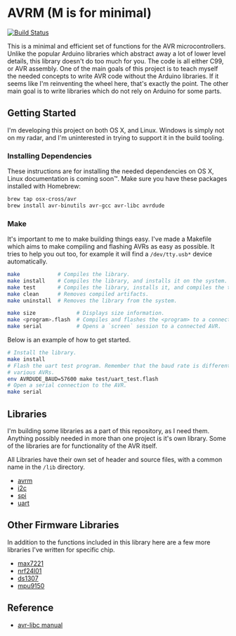 # AVRM (M is for minimal)

[![Build Status](https://travis-ci.org/nixpulvis/avrm.svg?branch=master)](https://travis-ci.org/nixpulvis/avrm)

This is a minimal and efficient set of functions for the AVR microcontrollers. Unlike the popular Arduino libraries which abstract away a lot of lower level details, this library doesn't do too much for you. The code is all either C99, or AVR assembly. One of the main goals of this project is to teach myself the needed concepts to write AVR code without the Arduino libraries. If it seems like I'm reinventing the wheel here, that's exactly the point. The other main goal is to write libraries which do not rely on Arduino for some parts.

## Getting Started

I'm developing this project on both OS X, and Linux. Windows is simply not on my radar, and I'm uninterested in trying to support it in the build tooling.

### Installing Dependencies

These instructions are for installing the needed dependencies on OS X, Linux documentation is coming soon™. Make sure you have these packages installed with Homebrew:

```sh
brew tap osx-cross/avr
brew install avr-binutils avr-gcc avr-libc avrdude
```

### Make

It's important to me to make building things easy. I've made a Makefile which aims to make compiling and flashing AVRs as easy as possible. It tries to help you out too, for example it will find a `/dev/tty.usb*` device automatically.

```sh
make            # Compiles the library.
make install    # Compiles the library, and installs it on the system.
make test       # Compiles the library, installs it, and compiles the tests.
make clean      # Removes compiled artifacts.
make uninstall  # Removes the library from the system.

make size             # Displays size information.
make <program>.flash  # Compiles and flashes the <program> to a connected AVR.
make serial           # Opens a `screen` session to a connected AVR.
```

Below is an example of how to get started.

```sh
# Install the library.
make install
# Flash the uart test program. Remember that the baud rate is different for
# various AVRs.
env AVRDUDE_BAUD=57600 make test/uart_test.flash
# Open a serial connection to the AVR.
make serial
```

## Libraries

I'm building some libraries as a part of this repository, as I need them. Anything possibly needed in more than one project is it's own library. Some of the libraries are for functionality of the AVR itself.

All Libraries have their own set of header and source files, with a common name in the `/lib` directory.

- [avrm](https://github.com/nixpulvis/avr/blob/master/lib/avrm.h)
- [i2c](https://github.com/nixpulvis/avr/blob/master/lib/avrm/i2c.h)
- [spi](https://github.com/nixpulvis/avr/blob/master/lib/avrm/spi.h)
- [uart](https://github.com/nixpulvis/avr/blob/master/lib/avrm/i2c.h)

## Other Firmware Libraries

In addition to the functions included in this library here are a few more libraries I've written for specific chip.

- [max7221](https://github.com/nixpulvis/max7221)
- [nrf24l01](https://github.com/nixpulvis/nrf24l01)
- [ds1307](https://github.com/nixpulvis/ds1307)
- [mpu9150](https://github.com/nixpulvis/mpu9150)

## Reference

- [avr-libc manual](http://www.nongnu.org/avr-libc/user-manual/pages.html)
